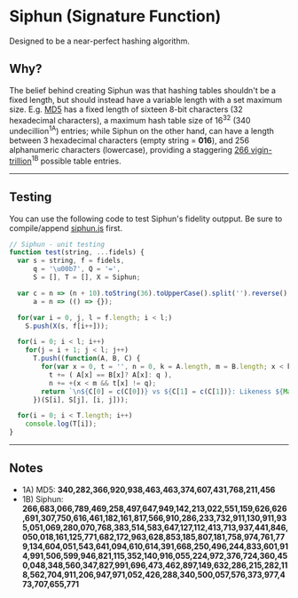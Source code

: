 # Siphun (Signature Function)
Designed to be a near-perfect hashing algorithm.

## Why?
The belief behind creating Siphun was that hashing tables shouldn't be a fixed length, but should instead have a variable length with a set maximum size. E.g. [MD5](https://www.ietf.org/rfc/rfc1321.txt) has a fixed length of sixteen 8-bit characters (32 hexadecimal characters), a maximum hash table size of 16<sup>32</sup> (340 undecillion<sup>1A</sup>) entries; while Siphun on the other hand, can have a length between 3 hexadecimal characters (empty string = **016**), and 256 alphanumeric characters (lowercase), providing a staggering [266 vigin-trillion](https://latex.codecogs.com/png.latex?%5Cdpi%7B150%7D%20%5Cbg_white%20%5Clarge%201%20&plus;%20%5Csum_%7Ba%3D1%7D%5E%7B256%7D%20%5Csum_%7Bb%3D16%7D%5E%7B36%7D%20b%5Ea)<sup>1B</sup> possible table entries.

----

## Testing
You can use the following code to test Siphun's fidelity outpput. Be sure to compile/append [siphun.js](sihpun.js) first.

```javascript
// Siphun - unit testing
function test(string, ...fidels) {
  var s = string, f = fidels,
      q = '\u00b7', Q = '=',
      S = [], T = [], X = Siphun;

  var c = n => (n + 10).toString(36).toUpperCase().split('').reverse().join(''),
      a = n => (() => {});

  for(var i = 0, j, l = f.length; i < l;)
    S.push(X(s, f[i++]));

  for(i = 0; i < l; i++)
    for(j = i + 1; j < l; j++)
      T.push((function(A, B, C) {
        for(var x = 0, t = '', n = 0, k = A.length, m = B.length; x < k || x < m; x++)
          t += ( A[x] == B[x]? A[x]: q ),
          n += +(x < m && t[x] != q);
        return `\n${C[0] = c(C[0])} vs ${C[1] = c(C[1])}: Likeness ${Math.floor(100*(n/m))}% / char-count ${A.length} : ${B.length}\n${C[0]} > ${A}\n${C[1]} > ${B}\n    ${Q.repeat(x)}\n    ${t}`;
      })(S[i], S[j], [i, j]));

  for(i = 0; i < T.length; i++)
    console.log(T[i]);
}
```

----

## Notes

+ 1A) MD5: **340,282,366,920,938,463,463,374,607,431,768,211,456**
+ 1B) Siphun: **266,683,066,789,469,258,497,647,949,142,213,022,551,159,626,626,691,307,750,616,461,182,161,817,566,910,286,233,732,911,130,911,935,051,069,280,070,768,383,514,583,647,127,112,413,713,937,441,846,050,018,161,125,771,682,172,963,628,853,185,807,181,758,974,761,779,134,604,051,543,641,094,610,614,391,668,250,496,244,833,601,914,991,506,599,946,821,115,352,140,916,055,224,972,376,724,360,450,048,348,560,347,827,991,696,473,462,897,149,632,286,215,282,118,562,704,911,206,947,971,052,426,288,340,500,057,576,373,977,473,707,655,771**
